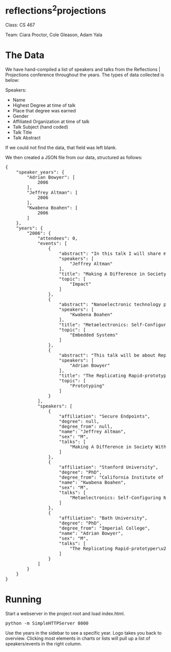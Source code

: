 reflections<sup>2</sup>projections
===================

Class: CS 467

Team: Ciara Proctor, Cole Gleason, Adam Yala

The Data
========
We have hand-compiled a list of speakers and talks from the Reflections | Projections conference
throughout the years. The types of data collected is below:

Speakers:
* Name
* Highest Degree at time of talk
* Place that degree was earned
* Gender
* Affiliated Organization at time of talk
* Talk Subject (hand coded)
* Talk Title
* Talk Abstract

If we could not find the data, that field was left blank.

We then created a JSON file from our data, structured as follows:

<pre>
{
    "speaker_years": {
        "Adrian Bowyer": [
            2006
        ], 
        "Jeffrey Altman": [
            2006
        ], 
        "Kwabena Boahen": [
            2006
        ]
    }, 
    "years": {
        "2006": {
            "attendees": 0, 
            "events": [
                {
                    "abstract": "In this talk I will share my life experience, my motivations, my dreams, successes and failures. It is my hope that those who attend will be inspired not only to follow a career in computer science but to do so while thinking outside the box and applying their skills to solving society's challenges. Computers are tools to be used solve much more interesting and complex problems in life. Computer science is one of the greatest fields to choose as a career because your skills can be applied to just about any problem domain from education to genetic sequencing to space exploration to modern dance to health care. A successful career requires the understanding not only of computer science techniques but also the problem domain to which they are applied. It is this application of computer science which in my opinion makes being a computer scientist or engineer the greatest occupation the world has ever known.", 
                    "speakers": [
                        "Jeffrey Altman"
                    ], 
                    "title": "Making A Difference in Society With A Career in Computer Science", 
                    "topic": [
                        "Impact"
                    ]
                }, 
                {
                    "abstract": "Nanoelectronic technology promises to cram a trillion transistors onto a 1cm2 chip. How do we harness all these devices? Abstraction, which has been used until now, is becoming increasingly inadequate as microelectronic chips approach a billion transistors. We can learn from biology, which handles complexity through developmental processes that elaborate a relatively simple starting recipe into a complex mature structure. By borrowing from biology, we have developed two self-configuring microelectronic chips. These chips capture the ability of epigenetic development to generate representations of features in neural layers and to autoroute connections between these layers. This metamorphic approach provides a powerful alternative to handling complexity in nanoelectronic systems.", 
                    "speakers": [
                        "Kwabena Boahen"
                    ], 
                    "title": "Metaelectronics: Self-Configuring Neuromorphic Systems", 
                    "topic": [
                        "Embedded Systems"
                    ]
                }, 
                {
                    "abstract": "This talk will be about RepRap\u2014the replicating rapid prototyper. RepRap will be a desktop manufacturing system that is able to make the vast majority of its own component parts, so\u2014if your friend has a RepRap machine\u2014you can ask him or her to make you the parts for one too. RepRap will be open-source, and will be distributed under the GNU General Public Licence; so anyone can have one.  Once you have a RepRap, you will be able to download designs for a wide range of items\u2014from coat-hooks to cameras\u2014and have your RepRap machine make them. In doing this, you will have used no goods transport, exchanged no money, and avoided completely any industrial involvement. You will also be able to design and to make items yourself, and\u2014optionally\u2014to post those designs online under the GPL for the benefit of others. RepRap has the potential to completely revolutionise manufacturing and wealth-creation for the entire world.", 
                    "speakers": [
                        "Adrian Bowyer"
                    ], 
                    "title": "The Replicating Rapid-prototyper\u2014Moving Hardware Through the Wires", 
                    "topic": [
                        "Prototyping"
                    ]
                }
            ], 
            "speakers": [
                {
                    "affiliation": "Secure Endpoints", 
                    "degree": null, 
                    "degree_from": null, 
                    "name": "Jeffrey Altman", 
                    "sex": "M", 
                    "talks": [
                        "Making A Difference in Society With A Career in Computer Science"
                    ]
                }, 
                {
                    "affiliation": "Stanford University", 
                    "degree": "PhD", 
                    "degree_from": "California Institute of Technology", 
                    "name": "Kwabena Boahen", 
                    "sex": "M", 
                    "talks": [
                        "Metaelectronics: Self-Configuring Neuromorphic Systems"
                    ]
                }, 
                {
                    "affiliation": "Bath University", 
                    "degree": "PhD", 
                    "degree_from": "Imperial College", 
                    "name": "Adrian Bowyer", 
                    "sex": "M", 
                    "talks": [
                        "The Replicating Rapid-prototyper\u2014Moving Hardware Through the Wires"
                    ]
                }
            ]
        }
    }
}
</pre>

Running
=======
Start a webserver in the project root and load index.html.

<pre>python -m SimpleHTTPServer 8000</pre>
   
Use the years in the sidebar to see a specific year.  Logo takes you back to overview.  Clicking most elements in charts or lists will pull up a list of speakers/events in the right column.
